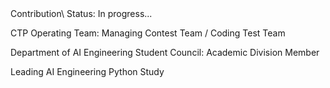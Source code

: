 <div align="center">
  <img src="https://github-readme-stats.vercel.app/api/top-langs/?username=qgasdg&layout=compact&theme=codeSTACKr" alt=""/>
</div>
<div>
Contribution\
Status: In progress...

CTP Operating Team: Managing Contest Team / Coding Test Team

Department of AI Engineering Student Council: Academic Division Member

Leading AI Engineering Python Study
</div>

<!--
**qgasdg/qgasdg** is a ✨ _special_ ✨ repository because its `README.md` (this file) appears on your GitHub profile.

Here are some ideas to get you started:

- 🔭 I’m currently working on ...
- 🌱 I’m currently learning ...
- 👯 I’m looking to collaborate on ...
- 🤔 I’m looking for help with ...
- 💬 Ask me about ...
- 📫 How to reach me: ...
- 😄 Pronouns: ...
- ⚡ Fun fact: ...
-->
